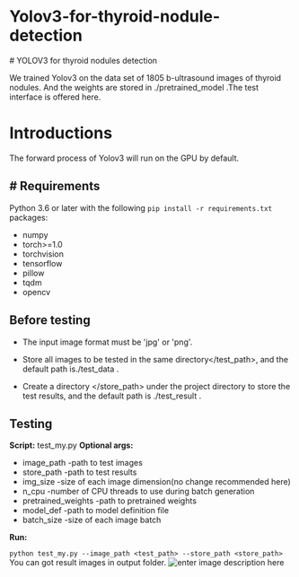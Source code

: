 # Yolov3-for-thyroid-nodule-detection
﻿# YOLOV3 for thyroid nodules detection

We trained Yolov3 on the data set of 1805 b-ultrasound images of thyroid nodules. And the weights are stored in  ./pretrained_model .The test interface  is offered here.


# Introductions


The forward process of Yolov3 will run on the GPU by default.

## # Requirements


Python 3.6 or later with the following `pip install -r requirements.txt` packages:

 - numpy
 - torch>=1.0
 - torchvision
 - tensorflow
 - pillow
 - tqdm
 - opencv



## Before testing

 - The input image format must be 'jpg' or 'png'. 
 
 - Store all images to be tested in the same directory</test_path>, and the default path is./test_data .
 
 - Create a directory </store_path> under the project directory to store the test results, and the default path is ./test_result .

## Testing

**Script:** test_my.py
**Optional args:**
 -  image_path  -path to test images
 - store_path  -path to test results
 - img_size  -size of each image dimension(no change recommended here)
 - n_cpu  -number of CPU threads to use during batch generation
 - pretrained_weights  -path to pretrained weights
 - model_def  -path to model definition file
 - batch_size  -size of each image batch
 
**Run:**
 
  `python test_my.py --image_path <test_path> --store_path <store_path> `
  You can got result images in output folder.
 ![enter image description here](http://a4.qpic.cn/psb?/V11FCSGJ2v3g58/or5Xx46iXRnmX0PbM0atazluSfz0gPVawwBChgCOpTA!/m/dFMBAAAAAAAAnull&bo=0AJAAgAAAAARB6A!&rf=photolist&t=5)

